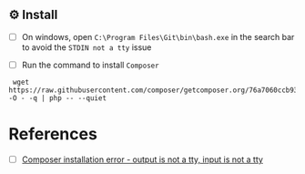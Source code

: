 


## :gear: Install

- [ ] On windows, open `C:\Program Files\Git\bin\bash.exe` in the search bar to avoid the `STDIN not a tty` issue

- [ ] Run the command to install `Composer`
```
 wget https://raw.githubusercontent.com/composer/getcomposer.org/76a7060ccb93902cd7576b67264ad91c8a2700e2/web/installer -O - -q | php -- --quiet 
``` 


# References

- [ ] [Composer installation error - output is not a tty, input is not a tty](https://stackoverflow.com/questions/33622087/composer-installation-error-output-is-not-a-tty-input-is-not-a-tty)
